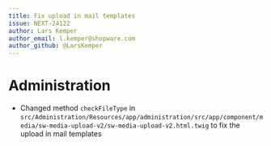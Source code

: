 ```yaml
---
title: Fix upload in mail templates
issue: NEXT-24122
author: Lars Kemper
author_email: l.kemper@shopware.com
author_github: @LarsKemper
---
```

# Administration
* Changed method `checkFileType` in `src/Administration/Resources/app/administration/src/app/component/media/sw-media-upload-v2/sw-media-upload-v2.html.twig` to fix the upload in mail templates
